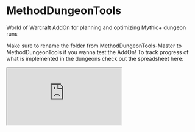 # MethodDungeonTools
World of Warcraft AddOn for planning and optimizing Mythic+ dungeon runs 

Make sure to rename the folder from MethodDungeonTools-Master to MethodDungeonTools if you wanna test the AddOn!
To track progress of what is implemented in the dungeons check out the spreadsheet here:
<iframe src="https://docs.google.com/spreadsheets/d/e/2PACX-1vRv2-GiBS163gMvW4APY0qRRaDnwJMAd4FXBJ2Txr1ckjsGv97Cd1nYnEJ2i_YKm64GjF2NpucBCqMb/pubhtml?gid=0&amp;single=true&amp;widget=true&amp;headers=false"></iframe>
